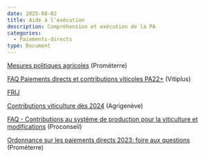 ```yaml
---
date: 2025-08-02
title: Aide à l'exécution
description: Compréhension et exécution de la PA
categories:
  - Paiements-directs
type: Document
---
```


<a href="https://www.prometerre.ch/prestations/conseils-individuels-techniques-economique-et-administratifs/mesures-politiques-agricoles" target="_blank">Mesures politiques agricoles</a> (Prométerre)

<a href="https://vitiplus.ch/faq-paiements-directs-et-contributions-viticoles-2023/" target="_blank">FAQ Paiements directs et contributions viticoles PA22+</a> (Vitiplus)

<a href="https://sites.google.com/view/modifications-opd-2023/5-foire-aux-questions/" target="_blank">FRIJ</a>

<a href="https://www.agrigeneve.ch/images/Contributions_fed_2024_viti.pdf" target="_blank">Contributions viticulture dès 2024</a> (Agrigenève)

<a href="https://www.ne.ch/autorites/DDTE/SAGR/viticulture/Documents/Questions%20et%20r%C3%A9ponses%20sur%20les%20paiements%20directs%20viti%202023%20Proconseil.pdf" target="_blank">FAQ - Contributions au système de production pour la viticulture et modifications</a> (Proconseil)

<a href="https://www.prometerre.ch/actualites/ordonnance-sur-les-paiements-directs-2023-foire-aux-questions" target="_blank">Ordonnance sur les paiements directs 2023: foire aux questions</a> (Prométerre)
